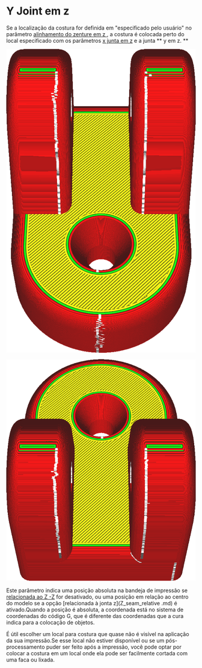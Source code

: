 Y Joint em z
====
Se a localização da costura for definida em "especificado pelo usuário" no parâmetro [alinhamento do zenture em z
](z_seam_type.md), a costura é colocada perto do local especificado com os parâmetros [x junta em z](z_seam_x.md) e a junta ** y em z. **

![A costura está localizada no painel frontal](../../../articles/images/z_seam_y_front.png)

![A costura está localizada na face traseira](../../../articles/images/z_seam_y_back.png)

Este parâmetro indica uma posição absoluta na bandeja de impressão se [relacionada ao Z -Z](Z_seam_relative.md) for desativado, ou uma posição em relação ao centro do modelo se a opção [relacionada à jonta z](Z_seam_relative .md) é ativado.Quando a posição é absoluta, a coordenada está no sistema de coordenadas do código G, que é diferente das coordenadas que a cura indica para a colocação de objetos.

É útil escolher um local para costura que quase não é visível na aplicação da sua impressão.Se esse local não estiver disponível ou se um pós-processamento puder ser feito após a impressão, você pode optar por colocar a costura em um local onde ela pode ser facilmente cortada com uma faca ou lixada.